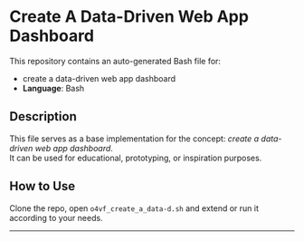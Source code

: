 # Create A Data-Driven Web App Dashboard

This repository contains an auto-generated Bash file for:

- create a data-driven web app dashboard
- **Language**: Bash

## Description

This file serves as a base implementation for the concept: *create a data-driven web app dashboard*.  
It can be used for educational, prototyping, or inspiration purposes.

## How to Use

Clone the repo, open `o4vf_create_a_data-d.sh` and extend or run it according to your needs.

---


